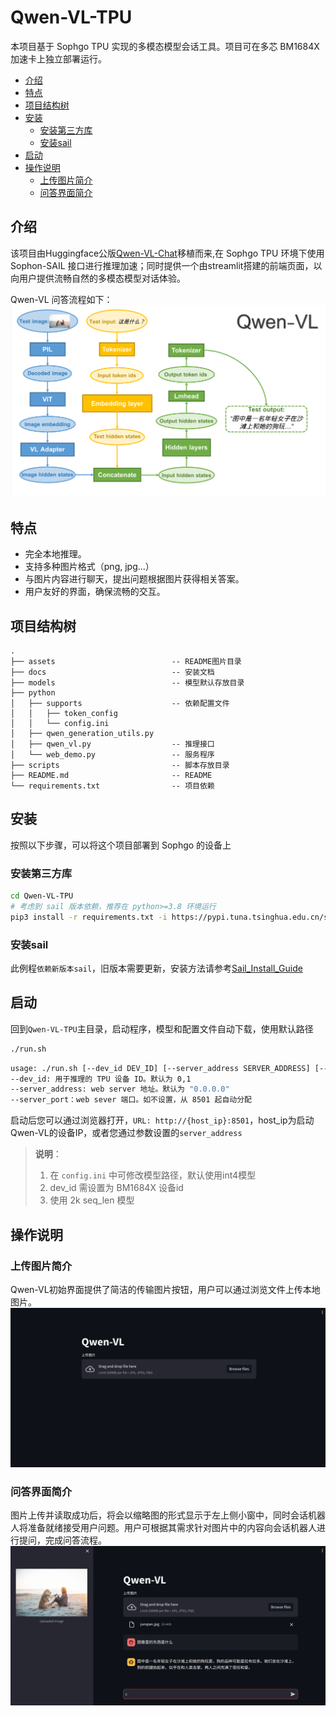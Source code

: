 # Qwen-VL-TPU <!-- omit in toc -->

本项目基于 Sophgo TPU 实现的多模态模型会话工具。项目可在多芯 BM1684X 加速卡上独立部署运行。

- [介绍](#介绍)
- [特点](#特点)
- [项目结构树](#项目结构树)
- [安装](#安装)
  - [安装第三方库](#安装第三方库)
  - [安装sail](#安装sail)
- [启动](#启动)
- [操作说明](#操作说明)
  - [上传图片简介](#上传图片简介)
  - [问答界面简介](#问答界面简介)

## 介绍

该项目由Huggingface公版[Qwen-VL-Chat](https://huggingface.co/Qwen/Qwen-VL-Chat)移植而来,在 Sophgo TPU 环境下使用 Sophon-SAIL 接口进行推理加速；同时提供一个由streamlit搭建的前端页面，以向用户提供流畅自然的多模态模型对话体验。

Qwen-VL 问答流程如下：
![Flow](<./assets/qwenvl_infer.png>)

## 特点

- 完全本地推理。
- 支持多种图片格式（png, jpg...）
- 与图片内容进行聊天，提出问题根据图片获得相关答案。
- 用户友好的界面，确保流畅的交互。

## 项目结构树
```
.
├── assets                          -- README图片目录
├── docs                            -- 安装文档
├── models                          -- 模型默认存放目录
├── python
│   ├── supports                    -- 依赖配置文件
│   │   ├── token_config
│   │   └── config.ini
│   ├── qwen_generation_utils.py
│   ├── qwen_vl.py                  -- 推理接口
│   └── web_demo.py                 -- 服务程序
├── scripts                         -- 脚本存放目录
├── README.md                       -- README
└── requirements.txt                -- 项目依赖
```

## 安装

按照以下步骤，可以将这个项目部署到 Sophgo 的设备上

### 安装第三方库
```bash
cd Qwen-VL-TPU
# 考虑到 sail 版本依赖，推荐在 python>=3.8 环境运行
pip3 install -r requirements.txt -i https://pypi.tuna.tsinghua.edu.cn/simple
```
### 安装sail

此例程`依赖新版本sail`，旧版本需要更新，安装方法请参考[Sail_Install_Guide](./docs/Sail_Install_Guide.md)

## 启动

回到`Qwen-VL-TPU`主目录，启动程序，模型和配置文件自动下载，使用默认路径
```bash
./run.sh
```

```bash
usage: ./run.sh [--dev_id DEV_ID] [--server_address SERVER_ADDRESS] [--server_port SERVER_PORT]
--dev_id: 用于推理的 TPU 设备 ID。默认为 0,1
--server_address: web server 地址。默认为 "0.0.0.0"
--server_port：web sever 端口。如不设置，从 8501 起自动分配
```

启动后您可以通过浏览器打开，`URL: http://{host_ip}:8501`，host_ip为启动Qwen-VL的设备IP，或者您通过参数设置的`server_address`

> **说明**：
>1. 在 `config.ini` 中可修改模型路径，默认使用int4模型
>2. dev_id 需设置为 BM1684X 设备id
>3. 使用 2k seq_len 模型

## 操作说明

### 上传图片简介

Qwen-VL初始界面提供了简洁的传输图片按钮，用户可以通过浏览文件上传本地图片。
![UI](<./assets/file_example.png>)

### 问答界面简介

图片上传并读取成功后，将会以缩略图的形式显示于左上侧小窗中，同时会话机器人将准备就绪接受用户问题。用户可根据其需求针对图片中的内容向会话机器人进行提问，完成问答流程。
![Anwer](<./assets/answer_example.png>)

